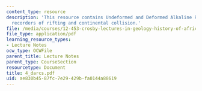 ```yaml
---
content_type: resource
description: 'This resource contains Undeformed and Deformed Alkaline Rocks and Carbonatites:
  recorders of rifting and continental collision.'
file: /media/courses/12-453-crosby-lectures-in-geology-history-of-africa-fall-2005/ae830b4587fc7e29429bfa0144a88619_4_darcs.pdf
file_type: application/pdf
learning_resource_types:
- Lecture Notes
ocw_type: OCWFile
parent_title: Lecture Notes
parent_type: CourseSection
resourcetype: Document
title: 4_darcs.pdf
uid: ae830b45-87fc-7e29-429b-fa0144a88619
---
```

